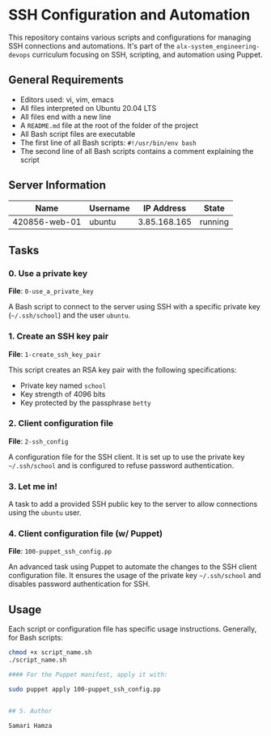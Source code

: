 # SSH Configuration and Automation

This repository contains various scripts and configurations for managing SSH connections and automations. It's part of the `alx-system_engineering-devops` curriculum focusing on SSH, scripting, and automation using Puppet.

## General Requirements

- Editors used: vi, vim, emacs
- All files interpreted on Ubuntu 20.04 LTS
- All files end with a new line
- A `README.md` file at the root of the folder of the project
- All Bash script files are executable
- The first line of all Bash scripts: `#!/usr/bin/env bash`
- The second line of all Bash scripts contains a comment explaining the script

## Server Information

| Name          | Username | IP Address    | State   |
|---------------|----------|---------------|---------|
| 420856-web-01 | ubuntu   | 3.85.168.165  | running |

## Tasks

### 0. Use a private key

**File**: `0-use_a_private_key`

A Bash script to connect to the server using SSH with a specific private key (`~/.ssh/school`) and the user `ubuntu`.

### 1. Create an SSH key pair

**File**: `1-create_ssh_key_pair`

This script creates an RSA key pair with the following specifications:
- Private key named `school`
- Key strength of 4096 bits
- Key protected by the passphrase `betty`

### 2. Client configuration file

**File**: `2-ssh_config`

A configuration file for the SSH client. It is set up to use the private key `~/.ssh/school` and is configured to refuse password authentication.

### 3. Let me in!

A task to add a provided SSH public key to the server to allow connections using the `ubuntu` user.

### 4. Client configuration file (w/ Puppet)

**File**: `100-puppet_ssh_config.pp`

An advanced task using Puppet to automate the changes to the SSH client configuration file. It ensures the usage of the private key `~/.ssh/school` and disables password authentication for SSH.

## Usage

Each script or configuration file has specific usage instructions. Generally, for Bash scripts:
```bash
chmod +x script_name.sh
./script_name.sh

#### For the Puppet manifest, apply it with:

sudo puppet apply 100-puppet_ssh_config.pp


## 5. Author

Samari Hamza
